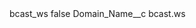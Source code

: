 <?xml version="1.0" encoding="UTF-8"?>
<CustomMetadata xmlns="http://soap.sforce.com/2006/04/metadata" xmlns:xsi="http://www.w3.org/2001/XMLSchema-instance" xmlns:xsd="http://www.w3.org/2001/XMLSchema">
    <label>bcast_ws</label>
    <protected>false</protected>
    <values>
        <field>Domain_Name__c</field>
        <value xsi:type="xsd:string">bcast.ws</value>
    </values>
</CustomMetadata>
